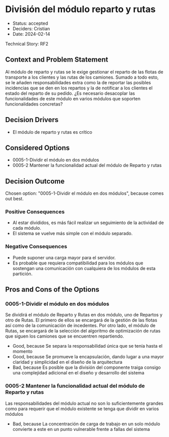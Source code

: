# División del módulo reparto y rutas

* Status: accepted
* Deciders: Cristian
* Date: 2024-02-14

Technical Story: RF2

## Context and Problem Statement

Al módulo de reparto y rutas se le exige gestionar el reparto de las flotas de transporte a los clientes y las rutas de los camiones. Sumado a todo esto, se le añaden responsabilidades extra como la de reportar las posibles incidencias que se den en los repartos y la de notificar a los clientes el estado del reparto de su pedido. ¿Es necesario desacoplar las funcionalidades de este módulo en varios módulos que soporten funcionalidades concretas?

## Decision Drivers

* El módulo de reparto y rutas es crítico

## Considered Options

* 0005-1-Dividir el módulo en dos módulos
* 0005-2 Mantener la funcionalidad actual del módulo de Reparto y rutas

## Decision Outcome

Chosen option: "0005-1-Dividir el módulo en dos módulos", because comes out best.

### Positive Consequences

* Al estar divididos, es más fácil realizar un seguimiento de la actividad de cada módulo.
* El sistema se vuelve más simple con el módulo separado.

### Negative Consequences

* Puede suponer una carga mayor para el servidor.
* Es probable que requiera compatibilidad para los módulos que sostengan una comunicación con cualquiera de los módulos de esta partición.

## Pros and Cons of the Options

### 0005-1-Dividir el módulo en dos módulos

Se dividirá el módulo de Reparto y Rutas en dos módulo, uno de Repartos y otro de Rutas. El primero de ellos se encargará de la gestión de las flotas así como de la comunicación de incedentes. Por otro lado, el módulo de Rutas, se encargará de la selección del algoritmo de optimización de rutas que siguen los camiones que se encuentren repartiendo.

* Good, because Se separa la responsabilidad única que se tenía hasta el momento
* Good, because Se promueve la encapsulación, dando lugar a una mayor claridad y simplicidad en el diseño de la arquitectura
* Bad, because Es posible que la división del componente traiga consigo una complejidad adicional en el diseño y desarrollo del sistema

### 0005-2 Mantener la funcionalidad actual del módulo de Reparto y rutas

Las responsabilidades del módulo actual no son lo suficientemente grandes como para requerir que el módulo existente se tenga que dividir en varios módulos

* Bad, because La concentración de carga de trabajo en un solo módulo convierte a este en un punto vulnerable frente a fallas del sistema
